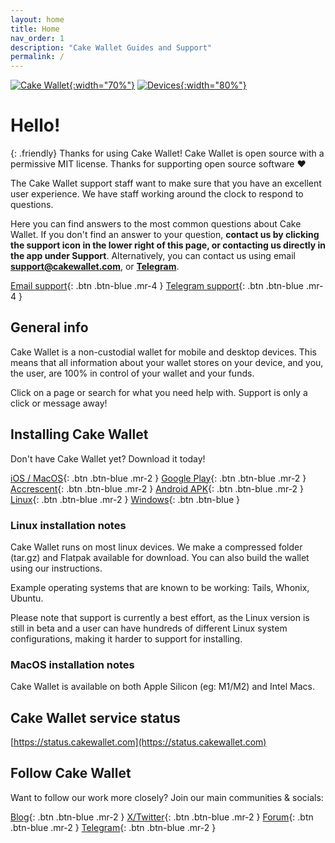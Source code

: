 ```yaml
---
layout: home
title: Home
nav_order: 1
description: "Cake Wallet Guides and Support"
permalink: /
---
```


[![Cake Wallet](./docs/index/cw.png){:width="70%"}](cw.png)
[![Devices](./docs/index/devices.png){:width="80%"}](devices.png)

# Hello!

{: .friendly}
Thanks for using Cake Wallet! Cake Wallet is open source with a permissive MIT license. Thanks for supporting open source software ❤️

The Cake Wallet support staff want to make sure that you have an excellent user experience. We have staff working around the clock to respond to questions.

Here you can find answers to the most common questions about Cake Wallet. If you don't find an answer to your question, **contact us by clicking the support icon in the lower right of this page, or contacting us directly in the app under Support**. Alternatively, you can contact us using email **support@cakewallet.com**, or [**Telegram**](https://t.me/cakewallet_bot).

[Email support](mailto:support@cakewallet.com){: .btn .btn-blue .mr-4 }
[Telegram support](https://t.me/cakewallet_bot){: .btn .btn-blue .mr-4 }

## General info

Cake Wallet is a non-custodial wallet for mobile and desktop devices. This means that all information about your wallet stores on your device, and you, the user, are 100% in control of your wallet and your funds.

Click on a page or search for what you need help with. Support is only a click or message away!

## Installing Cake Wallet

Don't have Cake Wallet yet? Download it today!

[iOS / MacOS](https://apps.apple.com/us/app/cake-wallet-for-xmr-monero/id1334702542){: .btn .btn-blue .mr-2 }
[Google Play](https://play.google.com/store/apps/details?id=com.cakewallet.cake_wallet&referrer=utm_source%3Dguides.cakewallet.com%26utm_medium%3Dwebsite){: .btn .btn-blue .mr-2 }
[Accrescent](https://accrescent.app/app/com.cakewallet.cake_wallet){: .btn .btn-blue .mr-2 }
[Android APK](https://github.com/cake-tech/cake_wallet/releases){: .btn .btn-blue .mr-2 }
[Linux](https://github.com/cake-tech/cake_wallet/releases){: .btn .btn-blue .mr-2 }
[Windows](https://github.com/cake-tech/cake_wallet/releases){: .btn .btn-blue }

### Linux installation notes

Cake Wallet runs on most linux devices. We make a compressed folder (tar.gz) and Flatpak available for download. You can also build the wallet using our instructions.

Example operating systems that are known to be working: Tails, Whonix, Ubuntu.

Please note that support is currently a best effort, as the Linux version is still in beta and a user can have hundreds of different Linux system configurations, making it harder to support for installing.

### MacOS installation notes

Cake Wallet is available on both Apple Silicon (eg: M1/M2) and Intel Macs.

## Cake Wallet service status

[https://status.cakewallet.com](https://status.cakewallet.com)

## Follow Cake Wallet

Want to follow our work more closely? Join our main communities & socials:

[Blog](https://cakelabs.com/news/index.html){: .btn .btn-blue .mr-2 }
[X/Twitter](https://x.com/cakewallet){: .btn .btn-blue .mr-2 }
[Forum](https://forum.cakewallet.com){: .btn .btn-blue .mr-2 }
[Telegram](t.me/cakewalletannouncements){: .btn .btn-blue .mr-2 }
